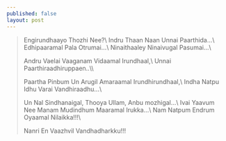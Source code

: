 ```yaml
---
published: false
layout: post
---
```



>Engirundhaayo Thozhi Nee?\\
Indru Thaan Naan Unnai Paarthida...\\
Edhipaaramal Pala Otrumai...\\
Ninaithaaley Ninaivugal Pasumai...\\
>
>Andru Vaelai Vaaganam Vidaamal Irundhaal,\\
Unnai Paarthiraadhiruppaen..\\\
>
>Paartha Pinbum Un Arugil Amaraamal Irundhirundhaal,\\
Indha Natpu Idhu Varai Vandhiraadhu...\\
>
>Un Nal Sindhanaigal, Thooya Ullam, Anbu mozhigal...\\
Ivai Yaavum Nee Manam Mudindhum Maaramal Irukka...\\
Nam Natpum Endrum Oyaamal Nilaikka!!!\\
>
>Nanri En Vaazhvil Vandhadharkku!!!